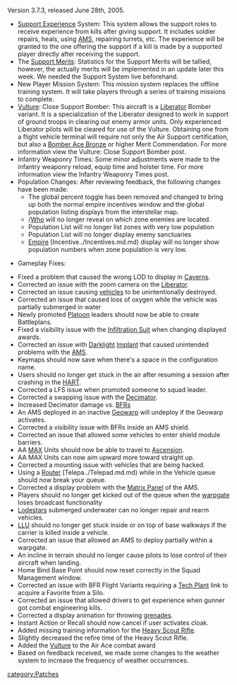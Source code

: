 Version 3.7.3, released June 28th, 2005.

- [Support Experience](../Support_Experience_Points.md) System:
  This system allows the support roles to receive experience from
  kills after giving support. It includes soldier repairs, heals,
  using [AMS](../AMS.md), repairing turrets, etc. The experience
  will be granted to the one offering the support if a kill is made by
  a supported player directly after receiving the support.
- The [Support Merits](../Support_Merit_Commendations.md):
  Statistics for the Support Merits will be tallied, however, the
  actually merits will be implemented in an update later this week. We
  needed the Support System live beforehand.
- New Player Mission System: This mission system replaces the offline
  training system. It will take players through a series of training
  missions to complete.
- [Vulture](../Vulture.md): Close Support Bomber: This aircraft
  is a [Liberator](../Liberator.md) Bomber variant. It is a
  specialization of the Liberator designed to work in support of
  ground troops in clearing out enemy armor units. Only experienced
  Liberator pilots will be cleared for use of the Vulture. Obtaining
  one from a flight vehicle terminal will require not only the Air
  Support certification, but also a [Bomber Ace
  Bronze](../Bomber_Ace.md) or higher Merit Commendation. For
  more information view the Vulture: Close Support Bomber post.
- Infantry Weaponry Times: Some minor adjustments were made to the
  infantry weaponry reload, equip time and holster time. For more
  information view the Infantry Weaponry Times post.
- Population Changes: After reviewing feedback, the following changes
  have been made:
  - The global percent toggle has been removed and changed to bring
    up both the normal empire incentives window and the global
    population listing displays from the interstellar map.
  - /[Who](../Who.md) will no longer reveal on which zone
    enemies are located.
  - Population List will no longer list zones with very low
    population
  - Population List will no longer display enemy sanctuaries
  - [Empire](../Empire.md) [Incentive../Incentives.md.md)
    display will no longer show population numbers when zone
    population is very low.

<!-- -->

- Gameplay Fixes:

<!-- -->

- Fixed a problem that caused the wrong LOD to display in
  [Caverns](../Caverns.md).
- Corrected an issue with the zoom camera on the
  [Liberator](../Liberator.md).
- Corrected an issue causing [vehicles](vehicle.md) to be
  unintentionally destroyed.
- Corrected an issue that caused loss of oxygen while the vehicle was
  partially submerged in water
- Newly promoted [Platoon](../Platoon.md) leaders should now be
  able to create Battleplans.
- Fixed a visibility issue with the [Infiltration
  Suit](../Infiltration_Suit.md) when changing displayed awards.
- Corrected an issue with [Darklight](../Darklight.md)
  [Implant](../Implant.md) that caused unintended problems with
  the [AMS](../AMS.md).
- Keymaps should now save when there's a space in the configuration
  name.
- Users should no longer get stuck in the air after resuming a session
  after crashing in the [HART](../HART.md).
- Corrected a LFS issue when promoted someone to squad leader.
- Corrected a swapping issue with the
  [Decimator](../Decimator.md).
- Increased Decimator damage vs.
  [BFRs](../BattleFrame_Robotics.md)
- An AMS deployed in an inactive [Geowarp](../Geowarp.md) will
  undeploy if the Geowarp activates.
- Corrected a visibility issue with BFRs inside an AMS shield.
- Corrected an issue that allowed some vehicles to enter shield module
  barriers.
- AA [MAX](../MAX.md) Units should now be able to travel to
  [Ascension](../Oshur.md#Ascension).
- AA MAX Units can now aim upward more toward straight up.
- Corrected a mounting issue with vehicles that are being hacked.
- Using a [Router](../Router.md) [Telepa../Telepad.md.md)
  while in the Vehicle queue should now break your queue.
- Corrected a display problem with the [Matrix
  Panel](../Matrix_Panel.md) of the AMS.
- Players should no longer get kicked out of the queue when the
  [warpgate](warpgate.md) loses broadcast functionality
- [Lodestars](../Lodestar.md) submerged underwater can no longer
  repair and rearm vehicles.
- [LLU](../LLU.md) should no longer get stuck inside or on top of
  base walkways if the carrier is killed inside a vehicle.
- Corrected an issue that allowed an AMS to deploy partially within a
  warpgate.
- An incline in terrain should no longer cause pilots to lose control
  of their aircraft when landing.
- Home Bind Base Point should now reset correctly in the Squad
  Management window.
- Corrected an issue with BFR Flight Variants requiring a [Tech
  Plant](../Technology_Plant.md) link to acquire a Favorite from
  a Silo.
- Corrected an issue that allowed drivers to get experience when
  gunner got combat engineering kills.
- Corrected a display animation for throwing
  [grenades](grenade.md).
- Instant Action or Recall should now cancel if user activates cloak.
- Added missing training information for the [Heavy Scout
  Rifle](../Heavy_Scout_Rifle.md).
- Slightly decreased the refire time of the Heavy Scout Rifle.
- Added the [Vulture](../Vulture.md) to the Air Ace combat award
- Based on feedback received, we made some changes to the weather
  system to increase the frequency of weather occurrences.

[category:Patches](category:Patches.md)
